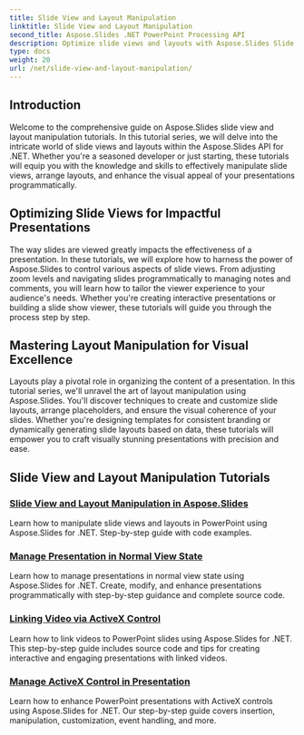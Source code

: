 ```yaml
---
title: Slide View and Layout Manipulation
linktitle: Slide View and Layout Manipulation
second_title: Aspose.Slides .NET PowerPoint Processing API
description: Optimize slide views and layouts with Aspose.Slides Slide View and Layout Manipulation Tutorials. Enhance presentation impact and visual excellence using powerful .NET tools.
type: docs
weight: 20
url: /net/slide-view-and-layout-manipulation/
---
```


## Introduction

Welcome to the comprehensive guide on Aspose.Slides slide view and layout manipulation tutorials. In this tutorial series, we will delve into the intricate world of slide views and layouts within the Aspose.Slides API for .NET. Whether you're a seasoned developer or just starting, these tutorials will equip you with the knowledge and skills to effectively manipulate slide views, arrange layouts, and enhance the visual appeal of your presentations programmatically.

## Optimizing Slide Views for Impactful Presentations

The way slides are viewed greatly impacts the effectiveness of a presentation. In these tutorials, we will explore how to harness the power of Aspose.Slides to control various aspects of slide views. From adjusting zoom levels and navigating slides programmatically to managing notes and comments, you will learn how to tailor the viewer experience to your audience's needs. Whether you're creating interactive presentations or building a slide show viewer, these tutorials will guide you through the process step by step.

## Mastering Layout Manipulation for Visual Excellence

Layouts play a pivotal role in organizing the content of a presentation. In this tutorial series, we'll unravel the art of layout manipulation using Aspose.Slides. You'll discover techniques to create and customize slide layouts, arrange placeholders, and ensure the visual coherence of your slides. Whether you're designing templates for consistent branding or dynamically generating slide layouts based on data, these tutorials will empower you to craft visually stunning presentations with precision and ease.

## Slide View and Layout Manipulation Tutorials
### [Slide View and Layout Manipulation in Aspose.Slides](./slide-view-and-layout-manipulation/)
Learn how to manipulate slide views and layouts in PowerPoint using Aspose.Slides for .NET. Step-by-step guide with code examples.
### [Manage Presentation in Normal View State](./manage-presentation-normal-view-state/)
Learn how to manage presentations in normal view state using Aspose.Slides for .NET. Create, modify, and enhance presentations programmatically with step-by-step guidance and complete source code.
### [Linking Video via ActiveX Control](./linking-video-activex-control/)
Learn how to link videos to PowerPoint slides using Aspose.Slides for .NET. This step-by-step guide includes source code and tips for creating interactive and engaging presentations with linked videos.
### [Manage ActiveX Control in Presentation](./manage-activex-control/)
Learn how to enhance PowerPoint presentations with ActiveX controls using Aspose.Slides for .NET. Our step-by-step guide covers insertion, manipulation, customization, event handling, and more.